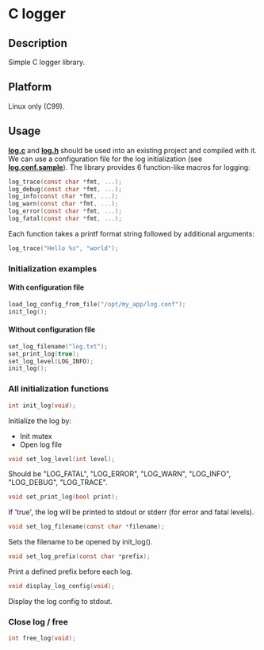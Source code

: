 # C logger

## Description
Simple C logger library.

## Platform
Linux only (C99).

## Usage
**[log.c](src/log.c?raw=1)** and **[log.h](src/log.h?raw=1)** should be used
into an existing project and compiled with it. We can use a configuration file
for the log initialization (see **[log.conf.sample](src/log.conf.sample?raw=1)**).
The library provides 6 function-like macros for logging:

```c
log_trace(const char *fmt, ...);
log_debug(const char *fmt, ...);
log_info(const char *fmt, ...);
log_warn(const char *fmt, ...);
log_error(const char *fmt, ...);
log_fatal(const char *fmt, ...);
```

Each function takes a printf format string followed by additional arguments:

```c
log_trace("Hello %s", "world");
```

### Initialization examples

#### With configuration file
```c
load_log_config_from_file("/opt/my_app/log.conf");
init_log();
```

#### Without configuration file
```c
set_log_filename("log.txt");
set_print_log(true);
set_log_level(LOG_INFO);
init_log();
```

### All initialization functions

```c
int init_log(void);
```
Initialize the log by:
* Init mutex
* Open log file

```c
void set_log_level(int level);
```
Should be "LOG_FATAL", "LOG_ERROR", "LOG_WARN", "LOG_INFO", "LOG_DEBUG", "LOG_TRACE".

```c
void set_print_log(bool print);
```
If 'true', the log will be printed to stdout or stderr (for error and fatal levels).

```c
void set_log_filename(const char *filename);
```
Sets the filename to be opened by init_log().

```c
void set_log_prefix(const char *prefix);
```
Print a defined prefix before each log.

```c
void display_log_config(void);
```
Display the log config to stdout.

### Close log / free
```c
int free_log(void);
```

